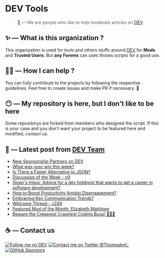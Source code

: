 # DEV Tools

> 🔧 — We are people who like to help moderate articles on [DEV](https://dev.to).

## ✨ — What is this organization ?

This organization is used for tools and others stuffs around [DEV](https://dev.to) for **Mods** and **Trusted Users**. But __any Forems__ can uses thoses scripts for a good use.


## 💪🏼 — How I can help ?

You can fully contribute to the projects by following the respective guidelines. Feel free to create issues and make PR if necessary. 🎉

## 😶 — My repository is here, but I don't like to be here

Some repositorys are forked from members who designed the script. If this is your case and you don't want your project to be featured here and modified, contact us.

## 📝 — Latest post from [DEV Team](https://dev.to/devteam)

<!-- BLOG-POST-LIST:START -->
- [New Sponsorship Partners on DEV](https://dev.to/devteam/new-sponsorship-partners-on-dev-1pgi)
- [What was your win this week?](https://dev.to/devteam/what-was-your-win-this-week-20pe)
- [Is There a Faster Alternative to JSON?](https://dev.to/devteam/is-there-a-faster-alternative-to-json-o38)
- [Discussion of the Week - v9](https://dev.to/devteam/discussion-of-the-week-v9-4oal)
- [Sloan&#39;s Inbox: Advice for a dev hobbyist that wants to get a career in software development?](https://dev.to/devteam/sloans-inbox-advice-for-a-dev-hobbyist-that-wants-to-get-a-career-in-software-development-1g7e)
- [How to Boost Productivity Amidst Disengagement?](https://dev.to/devteam/how-to-boost-productivity-amidst-disengagement-mk8)
- [Embracing Key Communication Trends?](https://dev.to/devteam/embracing-key-communication-trends-249p)
- [Welcome Thread - v249](https://dev.to/devteam/welcome-thread-v249-2jj2)
- [Featured Mod of the Month: Elizabeth Mattijsen](https://dev.to/devteam/featured-mod-of-the-month-elizabeth-mattijsen-3gfe)
- [Beware the Creepiest Crawliest Coding Bugs! 👾👾👾](https://dev.to/devteam/beware-the-creepiest-crawliest-coding-bugs-803)
<!-- BLOG-POST-LIST:END -->


## ☕ — Contact us

[![Follow me on DEV](https://img.shields.io/badge/dev.to-%2308090A.svg?&style=for-the-badge&logo=dev.to&logoColor=white&alt=devto)](https://dev.to/thomasbnt)
[![Contact me on Twitter @Thomasbnt_](https://img.shields.io/badge/Contact%20me%20on%20Twitter-%231DA1F2.svg?&style=for-the-badge&logo=twitter&logoColor=white&alt=twitter)](https://twitter.com/messages/1142357270-1142357270?text=Hello,%20I%20contact%20you%20from%20devtotools%20&recipient_id=1142357270) [![GitHub Sponsors](https://img.shields.io/badge/Sponsor%20me-%23EA54AE.svg?&style=for-the-badge&logo=github-sponsors&logoColor=white)](https://github.com/sponsors/thomasbnt)


